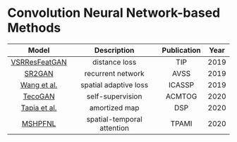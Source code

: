# Convolution Neural Network-based Methods
Model | Description | Publication | Year
:-:|:-:|:-:|:-:
[VSRResFeatGAN](https://ieeexplore.ieee.org/abstract/document/8629024)|distance loss|TIP|2019
[SR2GAN](https://ieeexplore.ieee.org/abstract/document/8909900)|recurrent network|AVSS|2019
[Wang et al.](https://ieeexplore.ieee.org/abstract/document/8682742)|spatial adaptive loss|ICASSP|2019
[TecoGAN](https://dl.acm.org/doi/abs/10.1145/3386569.3392457)|self-supervision|ACMTOG|2020
[Tapia et al.](https://www.sciencedirect.com/science/article/abs/pii/S1051200420301469)|amortized map|DSP|2020
[MSHPFNL](https://www.sciencedirect.com/science/article/abs/pii/S1051200420301469)|spatial-temporal attention|TPAMI|2020

